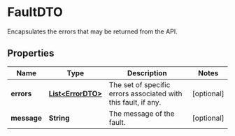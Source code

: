 

# FaultDTO

Encapsulates the errors that may be returned from the API.
## Properties

Name | Type | Description | Notes
------------ | ------------- | ------------- | -------------
**errors** | [**List&lt;ErrorDTO&gt;**](ErrorDTO.md) | The set of specific errors associated with this fault, if any. |  [optional]
**message** | **String** | The message of the fault. |  [optional]




